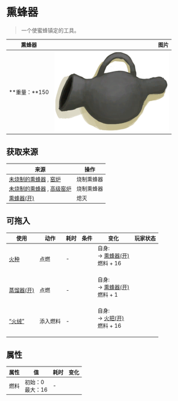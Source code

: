 # 熏蜂器  
> 一个使蜜蜂镇定的工具。  
  
  熏蜂器  |   图片   
 ----  |  ----:   
 **重量：**150  |  ![](Sprite/BeeSmokerOff.png)   
  
## 获取来源  
来源  |  操作  
----  |  ----  
[未烧制的熏蜂器](BeeSmokerUnfired.md) , [窑炉](Kiln.md)  |  烧制熏蜂器  
[未烧制的熏蜂器](BeeSmokerUnfired.md) , [高级窑炉](KilnAdvanced.md)  |  烧制熏蜂器  
[熏蜂器(开)](BeeSmokerOn.md)  |  熄灭  
## 可拖入  
使用  |  动作  |  耗时  |  条件  |  变化  |  玩家状态  
----  |  ----  |  ----  |  ----  |  ----  |  ----  
[火种](TinderLit.md)  |  点燃  |  -  |    |  自身:<br>→ [熏蜂器(开)](BeeSmokerOn.md)<br>燃料 + 16<br><br>  |    
[蒸馏器(开)](AlembicOn.md)  |  点燃  |  -  |    |  自身:<br>→ [熏蜂器(开)](BeeSmokerOn.md)<br>燃料 + 1<br><br>  |    
[“火绒”](tag_Tinder.md)  |  添入燃料  |  -  |    |  自身:<br>→ [火把(开)](TorchOn.md)<br>燃料 + 16<br><br>  |    
## 属性   
属性  |  值  |  耗时  |  变化  
----  |  ----  |  ----  |  ----  
燃料  |  初始：0<br>最大：16  |  -  |    
